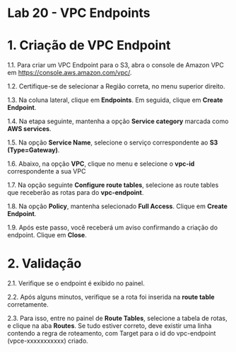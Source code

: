 # Lab 20 - VPC Endpoints


# 1. Criação de VPC Endpoint

1.1. Para criar um VPC Endpoint para o S3, abra o console de Amazon VPC em https://console.aws.amazon.com/vpc/.


1.2. Certifique-se de selecionar a Região correta, no menu superior direito.

1.3. Na coluna lateral, clique em **Endpoints**. Em seguida, clique em **Create Endpoint**.

1.4. Na etapa seguinte, mantenha a opção **Service category** marcada como **AWS services**.

1.5. Na opção **Service Name**, selecione o serviço correspondente ao **S3 (Type=Gateway)**.


1.6. Abaixo, na opção **VPC**, clique no menu e selecione o **vpc-id** correspondente a sua VPC


1.7. Na opção seguinte **Configure route tables**, selecione as route tables que receberão as rotas para do **vpc-endpoint**.


1.8. Na opção **Policy**, mantenha selecionado **Full Access**. Clique em **Create Endpoint**.


1.9. Após este passo, você receberá um aviso confirmando a criação do endpoint. Clique em **Close**.


# 2. Validação


2.1. Verifique se o endpoint é exibido no painel.

2.2. Após alguns minutos, verifique se a rota foi inserida na **route table** corretamente.

2.3. Para isso, entre no painel de **Route Tables**, selecione a tabela de rotas, e clique na aba **Routes**. Se tudo estiver correto, deve existir uma linha contendo a regra de roteamento, com Target para o id do vpc-endpoint (vpce-xxxxxxxxxxx) criado.


